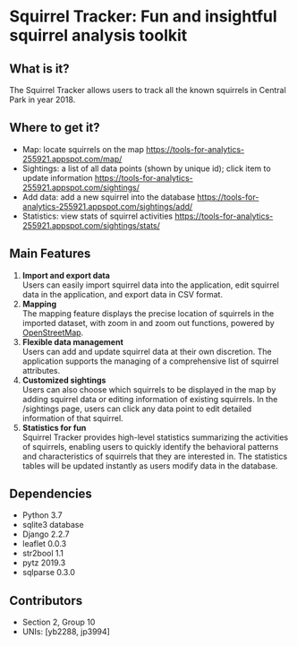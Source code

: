 # Squirrel Tracker: Fun and insightful squirrel analysis toolkit


## What is it?
The Squirrel Tracker allows users to track all the known squirrels in Central Park in year 2018. 


## Where to get it?
- Map: locate squirrels on the map https://tools-for-analytics-255921.appspot.com/map/
- Sightings: a list of all data points (shown by unique id); click item to update information https://tools-for-analytics-255921.appspot.com/sightings/
- Add data: add a new squirrel into the database https://tools-for-analytics-255921.appspot.com/sightings/add/
- Statistics: view stats of squirrel activities https://tools-for-analytics-255921.appspot.com/sightings/stats/


## Main Features
1. **Import and export data** <br />
Users can easily import squirrel data into the application, edit squirrel data in the application, and export data in CSV format.
2. **Mapping** <br />
The mapping feature displays the precise location of squirrels in the imported dataset, with zoom in and zoom out functions, powered by [OpenStreetMap](https://www.openstreetmap.org/about/). 
3. **Flexible data management** <br />
Users can add and update squirrel data at their own discretion. The application supports the managing of a comprehensive list of squirrel attributes.
3. **Customized sightings** <br />
Users can also choose which squirrels to be displayed in the map by adding squirrel data or editing information of existing squirrels. In the /sightings page, users can click any data point to edit detailed information of that squirrel.
4. **Statistics for fun** <br />
Squirrel Tracker provides high-level statistics summarizing the activities of squirrels, enabling users to quickly identify the behavioral patterns and characteristics of squirrels that they are interested in. The statistics tables will be updated instantly as users modify data in the database.


## Dependencies
- Python 3.7
- sqlite3 database
- Django 2.2.7
- leaflet 0.0.3
- str2bool 1.1
- pytz 2019.3
- sqlparse 0.3.0


## Contributors
- Section 2, Group 10
- UNIs: [yb2288, jp3994]


